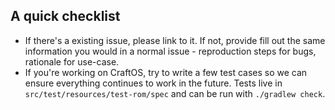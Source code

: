 ## A quick checklist
 - If there's a existing issue, please link to it. If not, provide fill out the same information you would in a normal issue - reproduction steps for bugs, rationale for use-case.
 - If you're working on CraftOS, try to write a few test cases so we can ensure everything continues to work in the future. Tests live in `src/test/resources/test-rom/spec` and can be run with `./gradlew check`.
